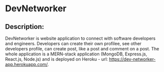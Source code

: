 # DevNetworker

## Description:
DevNetworker is website application to connect with software developers and engineers. Developers can create their own profilee, see other developers profile, can create post, like a post and comment on a post.
The whole application is a MERN-stack application (MongoDB, Express.js, React.js, Node.js) and is deployed on Heroku - url: https://dev-networker-app.herokuapp.com/.
